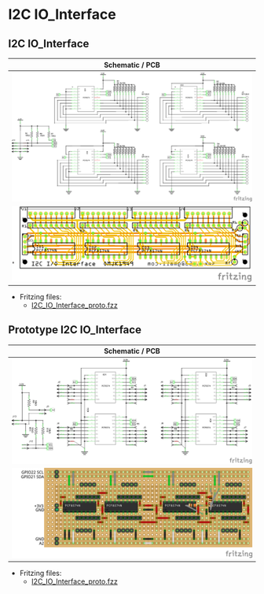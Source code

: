 # I2C IO_Interface

## I2C IO_Interface

|Schematic / PCB|
|:---:|
|![schem](./Images/I2C_IO_Interface_schem.png)|
|![PCB](./Images/I2C_IO_Interface_pcb.png)|

* Fritzing files:
  * [I2C_IO_Interface_proto.fzz](./I2C_IO_Interface.fzz)

## Prototype I2C IO_Interface

|Schematic / PCB|
|:---:|
|![schem](./Images/I2C_IO_Interface_proto_schem.png)|
|![PCB](./Images/I2C_IO_Interface_proto_bb.png)|

* Fritzing files:
  * [I2C_IO_Interface_proto.fzz](./I2C_IO_Interface.fzz)
